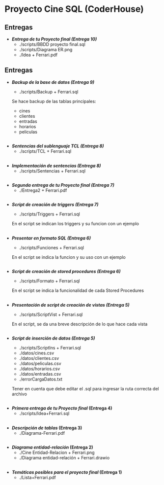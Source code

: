 # Proyecto Cine SQL (CoderHouse)


## **Entregas**

 - ***Entrega de tu Proyecto final (Entrega 10)***
	- ./scripts/BBDD proyecto final.sql
	- ./scripts/Diagrama ER.png
	- ./Idea + Ferrari.pdf

	
## **Entregas**

 - ***Backup de la base de datos (Entrega 9)***
	- ./scripts/Backup + Ferrari.sql
	
	Se hace backup de las  tablas principales:
	- cines
	- clientes
	- entradas
	- horarios
	- peliculas
	
##
 - ***Sentencias del sublenguaje TCL (Entrega 8)***
	- ./scripts/TCL + Ferrari.sql
	
##
 - ***Implementación de sentencias (Entrega 8)***
	- ./scripts/Sentencias + Ferrari.sql
	
##
 - ***Segunda entrega de tu Proyecto final (Entrega 7)***
	- ./Entrega2 + Ferrari.pdf
	
##
 - ***Script de creación de triggers (Entrega 7)***
	- ./scripts/Triggers + Ferrari.sql
	
	En el script se indican los triggers y su funcion con un ejemplo
##
 - ***Presentar en formato SQL (Entrega 6)***
	- ./scripts/Funciones + Ferrari.sql
	
	En el script se indica la funcion y su uso con un ejemplo
##
 - ***Script de creación de stored procedures (Entrega 6)***
	- ./scripts/Formato + Ferrari.sql
	
	En el script se indica la funcionalidad de cada Stored Procedures
##
 - ***Presentación de script de creación de vistas (Entrega 5)***
	- ./scripts/ScriptVist + Ferrari.sql
	
	En el script, se da una breve descripción de lo que hace cada vista
##
 - ***Script de inserción de datos (Entrega 5)***
	- ./scripts/ScriptIns + Ferrari.sql
	- ./datos/cines.csv
	- ./datos/clientes.csv
	- ./datos/peliculas.csv
	- ./datos/horarios.csv
	- ./datos/entradas.csv
	- ./errorCargaDatos.txt
	
	Tener en cuenta que debe editar el .sql para ingresar la ruta correcta del archivo
##
 - ***Primera entrega de tu Proyecto final* (Entrega 4)**
	- ./scripts/Idea+Ferrari.sql
##
 - ***Descripción de tablas* (Entrega 3)**
	- ./Diagrama-Ferrari.pdf
##
 - ***Diagrama entidad-relación* (Entrega 2)**
    -  ./Cine Entidad-Relacion + Ferrari.png
    -  ./Diagrama entidad-relación + Ferrari.drawio
##
 - ***Temáticas posibles para el proyecto final* (Entrega 1)**
    -  ./Lista+Ferrari.pdf
